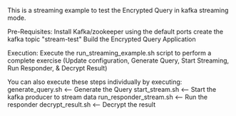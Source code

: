 This is a streaming example to test the Encrypted Query in kafka streaming mode.

Pre-Requisites:
Install Kafka/zookeeper using the default ports
create the kafka topic "stream-test"
Build the Encrypted Query Application

Execution:
Execute the run_streaming_example.sh script to perform a complete exercise (Update configuration, Generate Query, Start Streaming, Run Responder, & Decrypt Result)

You can also execute these steps individually by executing:
generate_query.sh               <-- Generate the Query 
start_stream.sh                 <-- Start the kafka producer to stream data 
run_responder_stream.sh         <-- Run the responder 
decrypt_result.sh               <-- Decrypt the result




